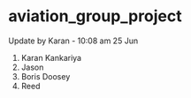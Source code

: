 # aviation_group_project

Update by Karan - 10:08 am 25 Jun

1. Karan Kankariya
2. Jason
3. Boris Doosey
4. Reed
